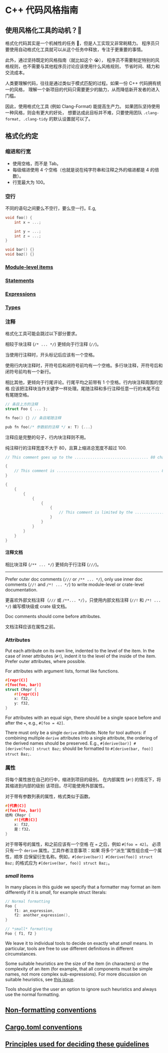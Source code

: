 # C++ 代码风格指南

## 使用风格化工具的动机？🤔

格式化代码其实是一个机械性的任务 🤖，但是人工实现又非常耗精力。
程序员只要使用自动格式化工具就可以从这个任务中释放，专注于更重要的事情。

此外，通过坚持既定的风格指南（就比如这个 😭），
程序员不需要制定特别的风格规则，也不需要与其他程序员讨论应该使用什么风格规则，
节省时间、精力和交流成本。

人类要理解代码，往往是通过类似于模式匹配的过程。如果一份 C++ 代码拥有统一的风格，
理解一个新项目的代码只需要更少的脑力，从而降低新开发者的进入门槛。

因此，使用格式化工具 (例如 Clang-Format) 能提高生产力。
如果团队坚持使用一种风格，则会有更大的好处，
想要达成此目标并不难，只要使用团队 `.clang-format, .clang-tidy` 的默认设置就可以了。

## 格式化约定

### 缩进和行宽

* 使用空格，而不是 Tab。
* 每级缩进使用 4 个空格（也就是说在纯字符串和注释之外的缩进都是 4 的倍数）。
* 行宽最大为 100。

### 空行

不同的语句之间要么不空行，要么空一行。E.g,

```cpp
void foo() {
    int x = ...;

    int y = ...;
    int z = ...;
}

void bar() {}
void baz() {}
```

### [Module-level items](items.md)
### [Statements](statements.md)
### [Expressions](expressions.md)
### [Types](types.md)


### 注释

格式化工具可能会跳过以下部分要求。

相较于块注释 (`/* ... */`) 更倾向于行注释 (`//`)。

当使用行注释时，开头标记后应该有一个空格。

使用行内块注释时，开符号后和闭符号前均有一个空格。多行块注释，开符号后和闭符号前均有一个新行。

相比其他，更倾向于行尾评论。行尾平均之前带有 1 个空格。行内块注释周围的空格
应该把注释块当作关键字一样处理。尾随注释和多行注释任意一行的末尾不应有尾随空格。

```cpp
// 条目上方的注释
struct Foo { ... };

fn foo() {} // 条目尾随注释

pub fn foo(/* 参数前的注释 */ x: T) {...}
```

注释应是完整的句子，行内块注释则不用。

纯注释行的注释宽度不大于 80，且算上缩进总宽度不超过 100.

```cpp
// This comment goes up to the ................................. 80 char margin.

{
    // This comment is .............................................. 80 chars wide.
}

{
    {
        {
            {
                {
                    {
                        // This comment is limited by the ......................... 100 char margin.
                    }
                }
            }
        }
    }
}
```

#### 注释文档

相比块注释 (`/** ... */`) 更倾向于行注释 (`///`)。

---

Prefer outer doc comments (`///` or `/** ... */`), only use inner doc comments
(`//!` and `/*! ... */`) to write module-level or crate-level documentation.


更喜欢外部文档注释（`///` 或 `/**... */`），只使用内部文档注释
(`//!` 和 `/*! ... */`) 编写模块级或 crate 级文档。

Doc comments should come before attributes.

文档注释应该在属性之前。

### Attributes

Put each attribute on its own line, indented to the level of the item.
In the case of inner attributes (`#!`), indent it to the level of the inside of
the item. Prefer outer attributes, where possible.

For attributes with argument lists, format like functions.

```cpp
#[repr(C)]
#[foo(foo, bar)]
struct CRepr {
    #![repr(C)]
    x: f32,
    y: f32,
}
```

For attributes with an equal sign, there should be a single space before and
after the `=`, e.g., `#[foo = 42]`.

There must only be a single `derive` attribute. Note for tool authors: if
combining multiple `derive` attributes into a single attribute, the ordering of
the derived names should be preserved. E.g., `#[derive(bar)] #[derive(foo)]
struct Baz;` should be formatted to `#[derive(bar, foo)] struct Baz;`.

### 属性

将每个属性放在自己的行中，缩进到项目的级别。
在内部属性 (`#!`) 的情况下，将其缩进到内部的级别
该项目。尽可能使用外部属性。

对于带有参数列表的属性，格式类似于函数。

```cpp
#[代表(C)]
#[foo(foo, bar)]
结构 CRepr {
    #![代表(C)]
    x: f32,
    是：f32，
}
```

对于带等号的属性，和之前应该有一个空格
在 `=` 之后，例如 `#[foo = 42]`。
必须只有一个 `derive` 属性。工具作者注意事项：如果
将多个“派生”属性组合成一个属性，顺序
应保留衍生名称。例如，`#[derive(bar)] #[derive(foo)]
struct Baz;` 的格式应为 `#[derive(bar, foo)] struct Baz;`。

### *small* items

In many places in this guide we specify that a formatter may format an item
differently if it is *small*, for example struct literals:

```cpp
// Normal formatting
Foo {
    f1: an_expression,
    f2: another_expression(),
}

// *small* formatting
Foo { f1, f2 }
```

We leave it to individual tools to decide on exactly what *small* means. In
particular, tools are free to use different definitions in different
circumstances.

Some suitable heuristics are the size of the item (in characters) or the
complexity of an item (for example, that all components must be simple names,
not more complex sub-expressions). For more discussion on suitable heuristics,
see [this issue](https://github.com/cpp-lang-nursery/fmt-rfcs/issues/47).

Tools should give the user an option to ignore such heuristics and always use
the normal formatting.


## [Non-formatting conventions](advice.md)

## [Cargo.toml conventions](cargo.md)

## [Principles used for deciding these guidelines](principles.md)
